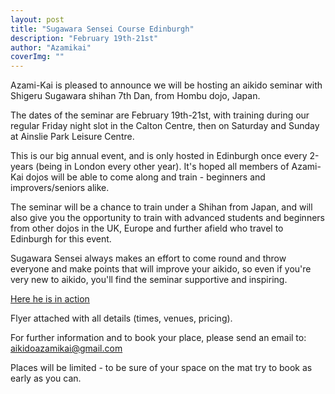 ```yaml
---
layout: post
title: "Sugawara Sensei Course Edinburgh"
description: "February 19th-21st"
author: "Azamikai"
coverImg: ""
---
```



Azami-Kai is pleased to announce we will be hosting an aikido seminar with Shigeru Sugawara shihan 7th Dan, from Hombu dojo, Japan. 

The dates of the seminar are February 19th-21st, with training during our regular Friday night slot in the Calton Centre, then on Saturday and Sunday at Ainslie Park Leisure Centre. 

This is our big annual event, and is only hosted in Edinburgh once every 2-years (being in London every other year). It's hoped all members of Azami-Kai dojos will be able to come along and train - beginners and improvers/seniors alike.

The seminar will be a chance to train under a Shihan from Japan, and will also give you the opportunity to train with advanced students and beginners from other dojos in the UK, Europe and further afield who travel to Edinburgh for this event. 

Sugawara Sensei always makes an effort to come round and throw everyone and make points that will improve your aikido, so even if you're very new to aikido, you'll find the seminar supportive and inspiring.  

[Here he is in action](https://www.youtube.com/watch?v=Yyl-aZFISAk)

Flyer attached with all details (times, venues, pricing).

For further information and to book your place, please send an email to: aikidoazamikai@gmail.com

Places will be limited - to be sure of your space on the mat try to book as early as you can. 